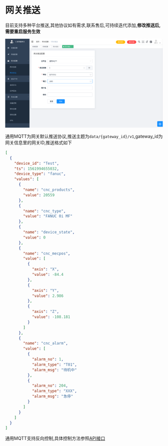 # 网关推送

目前支持多种平台推送,其他协议如有需求,联系售后,可持续迭代添加,**修改推送后,需要重启服务生效**

![](/img/gateway_pub.png)

通用MQTT为网关默认推送协议,推送主题为```data/{gateway_id}/v1```,gateway_id为网关信息里的网关ID,推送格式如下

```json
[
  {
    "device_id": "Test",
    "ts": 1561994655032,
    "device_type": "fanuc",
    "values": [
      {
        "name": "cnc_products",
        "value": 20559
      },
      {
        "name": "cnc_type",
        "value": "FANUC 0i MF"
      },
      {
        "name": "device_state",
        "value": 0
      },
      {
        "name": "cnc_mecpos",
        "value": [
          {
            "axis": "X",
            "value": -84.4
          },
          {
            "axis": "Y",
            "value": 2.986
          },
          {
            "axis": "Z",
            "value": -108.181
          }
        ]
      },
      {
        "name": "cnc_alarm",
        "value": [
          {
            "alarm_no": 1,
            "alarm_type": "T01",
            "alarm_msg": "待机中"
          },
          {
            "alarm_no": 204,
            "alarm_type": "XXX",
            "alarm_msg": "急停"
          }
        ]
      }
    ]
  }
]
```
通用MQTT支持反向控制,具体控制方法参照[API接口](/api/mqtt.md)

